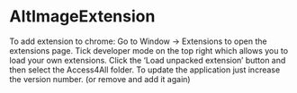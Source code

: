 # AltImageExtension
To add extension to chrome: Go to Window -> Extensions to open the extensions page. Tick developer mode on the top right which allows you to load your own extensions. Click the ‘Load unpacked extension’ button and then select the Access4All folder. To update the application just increase the version number. (or remove and add it again)

